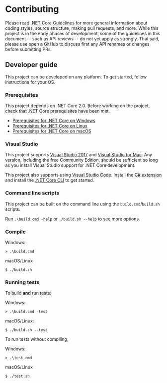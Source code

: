 Contributing
============

Please read [.NET Core Guidelines](https://github.com/dotnet/corefx/blob/master/Documentation/project-docs/contributing.md) for more general information about coding styles, source structure, making pull requests, and more.
While this project is in the early phases of development, some of the guidelines in this document -- such as API reviews -- do not yet apply as strongly.
That said, please use open a GitHub to discuss first any API renames or changes before submitting PRs.

## Developer guide

This project can be developed on any platform. To get started, follow instructions for your OS.

### Prerequisites

This project depends on .NET Core 2.0. Before working on the project, check that .NET Core prerequisites have been met.

 - [Prerequisites for .NET Core on Windows](https://docs.microsoft.com/en-us/dotnet/core/windows-prerequisites?tabs=netcore2x)
 - [Prerequisites for .NET Core on Linux](https://docs.microsoft.com/en-us/dotnet/core/linux-prerequisites?tabs=netcore2x)
 - [Prerequisites for .NET Core on macOS](https://docs.microsoft.com/en-us/dotnet/core/macos-prerequisites?tabs=netcore2x)

### Visual Studio

This project supports [Visual Studio 2017](https://visualstudio.com) and [Visual Studio for Mac](https://www.visualstudio.com/vs/visual-studio-mac/). Any version, including the free Community Edition, should be sufficient so long as you install Visual Studio support for .NET Core development.

This project also supports using
[Visual Studio Code](https://code.visualstudio.com). Install the [C# extension](https://marketplace.visualstudio.com/items?itemName=ms-dotnettools.csharp) and install the [.NET Core CLI](https://get.dot.net/core) to get started.

### Command line scripts

This project can be built on the command line using the `build.cmd`/`build.sh` scripts.

Run `.\build.cmd -help` or `./build.sh --help` to see more options.

### Compile

Windows:

    > .\build.cmd

macOS/Linux

    $ ./build.sh

### Running tests

To build **and** run tests:

Windows:

    > .\build.cmd -test

macOS/Linux:

    $ ./build.sh --test

To run tests without compiling,

Windows:

    > .\test.cmd

macOS/Linux

    $ ./test.sh
